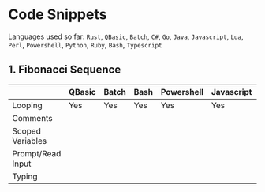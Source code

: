 # Code Snippets
Languages used so far: `Rust`, `QBasic`, `Batch`, `C#`, `Go`, `Java`, `Javascript`, `Lua`, `Perl`, `Powershell`, `Python`, `Ruby`, `Bash`, `Typescript`

## 1. Fibonacci Sequence
|                  | QBasic | Batch | Bash | Powershell | Javascript | Typescript | Lua | Perl | Python | Ruby | Java | Go | C# | Rust |
|------------------|--------|-------|------|------------|------------|------------|-----|------|--------|------|------|----|----|------|
| Looping          | Yes    | Yes   | Yes  | Yes        | Yes        | Yes        | Yes | Yes  | Yes    | Yes  | Yes  | Yes| Yes| Yes  |
| Comments         |        |       |      |            |            |            |     |      |        |      |      |    |    |      |
| Scoped Variables |        |       |      |            |            |            |     |      |        |      |      |    |    |      |
| Prompt/Read Input|        |       |      |            |            |            |     |      |        |      |      |    |    |      |
| Typing           |        |       |      |            |            |            |     |      |        |      |      |    |    |      |
